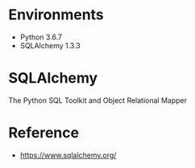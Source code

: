 # Environments
* Python 3.6.7
* SQLAlchemy 1.3.3

# SQLAlchemy
The Python SQL Toolkit and Object Relational Mapper

# Reference
* https://www.sqlalchemy.org/
